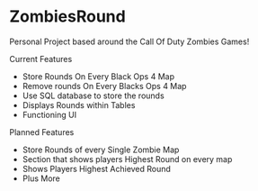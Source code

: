 # ZombiesRound
Personal Project based around the Call Of Duty Zombies Games! 

Current Features 
- Store Rounds On Every Black Ops 4 Map 
- Remove rounds On Every Blacks Ops 4 Map 
- Use SQL database to store the rounds 
- Displays Rounds within Tables 
- Functioning UI 

Planned Features 
- Store Rounds of every Single Zombie Map 
- Section that shows players Highest Round on every map 
- Shows Players Highest Achieved Round 
- Plus More 
